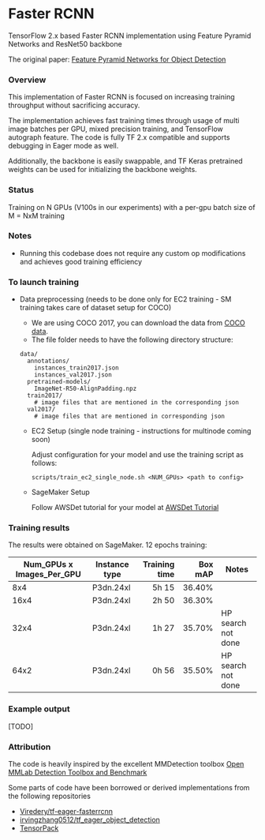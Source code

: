 # Faster RCNN

TensorFlow 2.x based Faster RCNN implementation using Feature Pyramid Networks and ResNet50 backbone

The original paper: [Feature Pyramid Networks for Object Detection](https://arxiv.org/abs/1612.03144)

### Overview

This implementation of Faster RCNN is focused on increasing training throughput without sacrificing accuracy. 

The implementation achieves fast training times through usage of multi image batches per GPU, mixed precision training, and TensorFlow autograph feature. The code is fully TF 2.x compatible and supports debugging in Eager mode as well.

Additionally, the backbone is easily swappable, and TF Keras pretrained weights can be used for initializing the backbone weights.

### Status

Training on N GPUs (V100s in our experiments) with a per-gpu batch size of M = NxM training


### Notes

- Running this codebase does not require any custom op modifications and achieves good training efficiency

### To launch training

- Data preprocessing (needs to be done only for EC2 training - SM training takes care of dataset setup for COCO)
  - We are using COCO 2017, you can download the data from [COCO data](http://cocodataset.org/#download).
  - The file folder needs to have the following directory structure:
  ```
  data/
    annotations/
      instances_train2017.json
      instances_val2017.json
    pretrained-models/
      ImageNet-R50-AlignPadding.npz
    train2017/
      # image files that are mentioned in the corresponding json
    val2017/
      # image files that are mentioned in corresponding json
  ```
  
  
  - EC2 Setup (single node training - instructions for multinode coming soon)
  
    Adjust configuration for your model and use the training script as follows:
      ```
      scripts/train_ec2_single_node.sh <NUM_GPUs> <path to config>
      ```


  - SageMaker Setup

    Follow AWSDet tutorial for your model at [AWSDet Tutorial](../tutorials/Tutorial.ipynb)


### Training results
The results were obtained on SageMaker.
12 epochs training:

| Num_GPUs x Images_Per_GPU | Instance type | Training time | Box mAP | Notes |
| ------------------------- | ------------- | ------------: | ------: | ----- |
| 8x4 | P3dn.24xl | 5h 15 | 36.40% | |
| 16x4 | P3dn.24xl | 2h 50 | 36.30% | |
| 32x4 | P3dn.24xl | 1h 27 | 35.70% | HP search not done |
| 64x2 | P3dn.24xl | 0h 56 | 35.50% | HP search not done |


### Example output
[TODO]

### Attribution

The code is heavily inspired by the excellent MMDetection toolbox [Open MMLab Detection Toolbox and Benchmark](https://github.com/open-mmlab/mmdetection)

Some parts of code have been borrowed or derived implementations from the following repositories
- [Viredery/tf-eager-fasterrcnn](https://github.com/Viredery/tf-eager-fasterrcnn)
- [irvingzhang0512/tf_eager_object_detection](https://github.com/irvingzhang0512/tf_eager_object_detection)
- [TensorPack](https://github.com/tensorpack/tensorpack/)
